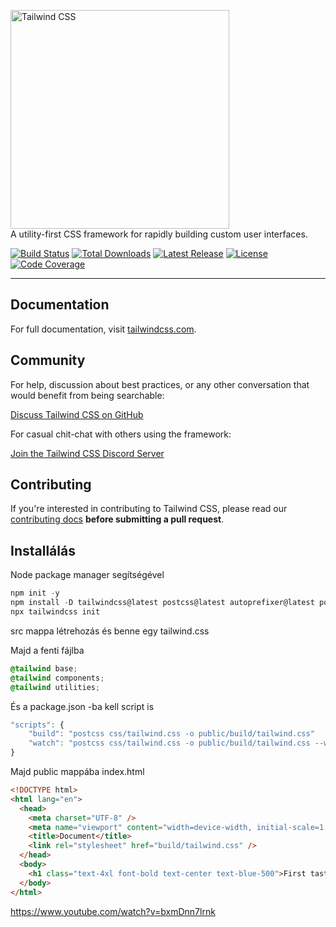 <p>
    <a href="https://tailwindcss.com/" target="_blank">
      <img alt="Tailwind CSS" width="350" src="https://refactoringui.nyc3.cdn.digitaloceanspaces.com/tailwind-logo.svg">
    </a><br>
    A utility-first CSS framework for rapidly building custom user interfaces.
</p>

<p>
    <a href="https://travis-ci.org/tailwindcss/tailwindcss"><img src="https://img.shields.io/travis/tailwindcss/tailwindcss/master.svg" alt="Build Status"></a>
    <a href="https://www.npmjs.com/package/tailwindcss"><img src="https://img.shields.io/npm/dt/tailwindcss.svg" alt="Total Downloads"></a>
    <a href="https://github.com/tailwindcss/tailwindcss/releases"><img src="https://img.shields.io/npm/v/tailwindcss.svg" alt="Latest Release"></a>
    <a href="https://github.com/tailwindcss/tailwindcss/blob/master/LICENSE"><img src="https://img.shields.io/npm/l/tailwindcss.svg" alt="License"></a>
    <a href="https://codecov.io/gh/tailwindlabs/tailwindcss"><img src="https://codecov.io/gh/tailwindlabs/tailwindcss/coverage.svg?branch=master" alt="Code Coverage"></a>
</p>

------

## Documentation

For full documentation, visit [tailwindcss.com](https://tailwindcss.com/).

## Community

For help, discussion about best practices, or any other conversation that would benefit from being searchable:

[Discuss Tailwind CSS on GitHub](https://github.com/tailwindcss/tailwindcss/discussions)

For casual chit-chat with others using the framework:

[Join the Tailwind CSS Discord Server](https://discord.gg/7NF8GNe)

## Contributing

If you're interested in contributing to Tailwind CSS, please read our [contributing docs](https://github.com/tailwindcss/tailwindcss/blob/master/.github/CONTRIBUTING.md) **before submitting a pull request**.


## Installálás

Node package manager segítségével
```javascript
npm init -y
npm install -D tailwindcss@latest postcss@latest autoprefixer@latest postcss-cli@latest cssnano@latest onchange@latest
npx tailwindcss init
```
src mappa létrehozás és benne egy tailwind.css

Majd a fenti fájlba
```css
@tailwind base;
@tailwind components;
@tailwind utilities;
```

És a package.json -ba kell script is
```javascript
"scripts": {
    "build": "postcss css/tailwind.css -o public/build/tailwind.css"
    "watch": "postcss css/tailwind.css -o public/build/tailwind.css --watch"
}
```

Majd public mappába index.html
```html
<!DOCTYPE html>
<html lang="en">
  <head>
    <meta charset="UTF-8" />
    <meta name="viewport" content="width=device-width, initial-scale=1.0" />
    <title>Document</title>
    <link rel="stylesheet" href="build/tailwind.css" />
  </head>
  <body>
    <h1 class="text-4xl font-bold text-center text-blue-500">First taste of tailwind</h1>
  </body>
</html>
```

https://www.youtube.com/watch?v=bxmDnn7lrnk
